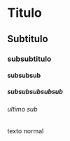 # Titulo
## Subtitulo
### subsubtitulo
#### subsubsub
##### subsubsubsubsub
###### ultimo sub
texto normal
